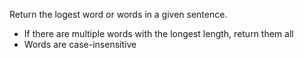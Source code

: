 Return the logest word or words in a given sentence.
* If there are multiple words with the longest length, return them all
* Words are case-insensitive
